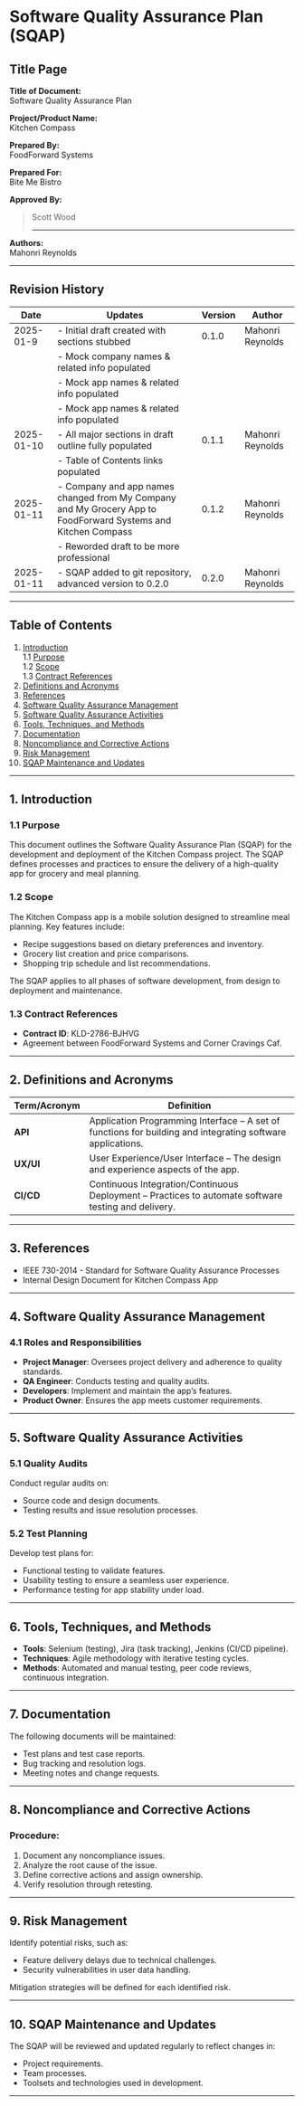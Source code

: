 # Software Quality Assurance Plan (SQAP)



## Title Page

**Title of Document:**  
Software Quality Assurance Plan  

**Project/Product Name:**  
Kitchen Compass

**Prepared By:**  
FoodForward Systems  

**Prepared For:**  
Bite Me Bistro

**Approved By:**
> Scott Wood
> ___
 
**Authors:**  
Mahonri Reynolds  

---



## Revision History

| Date | Updates | Version | Author |
|------|---------|---------|--------|
| 2025-01-9 | - Initial draft created with sections stubbed | 0.1.0 | Mahonri Reynolds
|| - Mock company names & related info populated
|| - Mock app names & related info populated
|| - Mock app names & related info populated
| 2025-01-10 | - All major sections in draft outline fully populated | 0.1.1 | Mahonri Reynolds
|| - Table of Contents links populated
| 2025-01-11 | - Company and app names changed from My Company and My Grocery App to FoodForward Systems and Kitchen Compass | 0.1.2 | Mahonri Reynolds
|| - Reworded draft to be more professional
| 2025-01-11 | - SQAP added to git repository, advanced version to 0.2.0 | 0.2.0 | Mahonri Reynolds






---



## Table of Contents

1. [Introduction](#1-introduction)  
   1.1 [Purpose](#11-purpose)  
   1.2 [Scope](#12-scope)  
   1.3 [Contract References](#13-contract-references)  
2. [Definitions and Acronyms](#2-definitions-and-acronyms)  
3. [References](#3-references)  
4. [Software Quality Assurance Management](#4-software-quality-assurance-management)  
5. [Software Quality Assurance Activities](#5-software-quality-assurance-activities)  
6. [Tools, Techniques, and Methods](#6-tools-techniques-and-methods)  
7. [Documentation](#7-documentation)  
8. [Noncompliance and Corrective Actions](#8-noncompliance-and-corrective-actions)  
9. [Risk Management](#9-risk-management)  
10. [SQAP Maintenance and Updates](#10-sqap-maintenance-and-updates)  

---



## 1. Introduction

### 1.1 Purpose
This document outlines the Software Quality Assurance Plan (SQAP) for the development and deployment of the Kitchen Compass project. The SQAP defines processes and practices to ensure the delivery of a high-quality app for grocery and meal planning.

### 1.2 Scope
The Kitchen Compass app is a mobile solution designed to streamline meal planning. Key features include:
- Recipe suggestions based on dietary preferences and inventory.
- Grocery list creation and price comparisons.
- Shopping trip schedule and list recommendations.

The SQAP applies to all phases of software development, from design to deployment and maintenance.

### 1.3 Contract References
- **Contract ID**: KLD-2786-BJHVG
- Agreement between FoodForward Systems and Corner Cravings Caf.

---



## 2. Definitions and Acronyms

| Term/Acronym | Definition                                      |
|--------------|------------------------------------------------|
| **API**      | Application Programming Interface – A set of functions for building and integrating software applications. |
| **UX/UI**    | User Experience/User Interface – The design and experience aspects of the app. |
| **CI/CD**    | Continuous Integration/Continuous Deployment – Practices to automate software testing and delivery. |

---



## 3. References

- IEEE 730-2014 - Standard for Software Quality Assurance Processes
- Internal Design Document for Kitchen Compass App

---



## 4. Software Quality Assurance Management

### 4.1 Roles and Responsibilities
- **Project Manager**: Oversees project delivery and adherence to quality standards.
- **QA Engineer**: Conducts testing and quality audits.
- **Developers**: Implement and maintain the app’s features.
- **Product Owner**: Ensures the app meets customer requirements.

---



## 5. Software Quality Assurance Activities

### 5.1 Quality Audits
Conduct regular audits on:
- Source code and design documents.
- Testing results and issue resolution processes.

### 5.2 Test Planning
Develop test plans for:
- Functional testing to validate features.
- Usability testing to ensure a seamless user experience.
- Performance testing for app stability under load.

---



## 6. Tools, Techniques, and Methods

- **Tools**: Selenium (testing), Jira (task tracking), Jenkins (CI/CD pipeline).
- **Techniques**: Agile methodology with iterative testing cycles.
- **Methods**: Automated and manual testing, peer code reviews, continuous integration.

---



## 7. Documentation

The following documents will be maintained:
- Test plans and test case reports.
- Bug tracking and resolution logs.
- Meeting notes and change requests.

---



## 8. Noncompliance and Corrective Actions

### Procedure:
1. Document any noncompliance issues.
2. Analyze the root cause of the issue.
3. Define corrective actions and assign ownership.
4. Verify resolution through retesting.

---



## 9. Risk Management

Identify potential risks, such as:
- Feature delivery delays due to technical challenges.
- Security vulnerabilities in user data handling.

Mitigation strategies will be defined for each identified risk.

---



## 10. SQAP Maintenance and Updates

The SQAP will be reviewed and updated regularly to reflect changes in:
- Project requirements.
- Team processes.
- Toolsets and technologies used in development.

---
